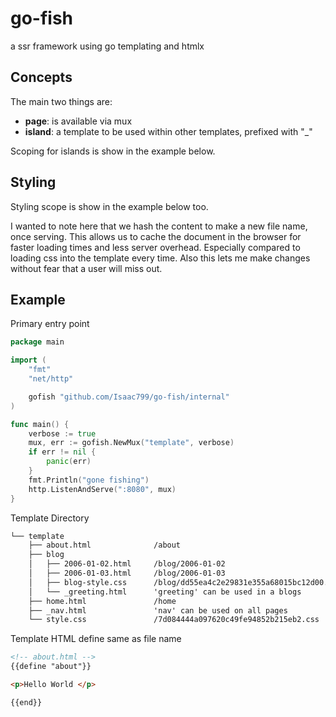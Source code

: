 # go-fish

a ssr framework using go templating and htmlx

## Concepts

The main two things are:

- **page**: is available via mux
- **island**: a template to be used within other templates, prefixed with "_"

Scoping for islands is show in the example below.

## Styling

Styling scope is show in the example below too. 

I wanted to note here that we hash the content to make a new file name, once serving. This allows us to cache the document in the browser for faster loading times and less server overhead. Especially compared to loading css into the template every time. Also this lets me make changes without fear that a user will miss out.

## Example

Primary entry point

```go
package main

import (
	"fmt"
	"net/http"

	gofish "github.com/Isaac799/go-fish/internal"
)

func main() {
	verbose := true
	mux, err := gofish.NewMux("template", verbose)
	if err != nil {
		panic(err)
	}
	fmt.Println("gone fishing")
	http.ListenAndServe(":8080", mux)
}
```

Template Directory

```txt
└── template
    ├── about.html              /about
    ├── blog
    │   ├── 2006-01-02.html     /blog/2006-01-02
    │   ├── 2006-01-03.html     /blog/2006-01-03
    │   ├── blog-style.css	    /blog/dd55ea4c2e29831e355a68015bc12d00.css
    │   └── _greeting.html      'greeting' can be used in a blogs
    ├── home.html               /home
    ├── _nav.html               'nav' can be used on all pages
    └── style.css               /7d084444a097620c49fe94852b215eb2.css
```

Template HTML define same as file name

```html
<!-- about.html -->
{{define "about"}}

<p>Hello World </p>

{{end}}
```